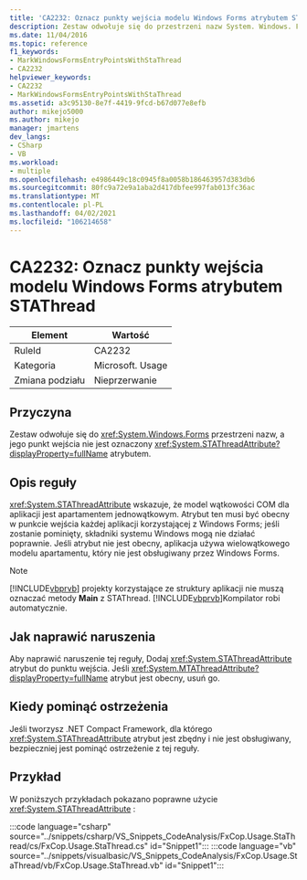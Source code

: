 ```yaml
---
title: 'CA2232: Oznacz punkty wejścia modelu Windows Forms atrybutem STAThread'
description: Zestaw odwołuje się do przestrzeni nazw System. Windows. Forms, a jej punkt wejścia nie jest oznaczony atrybutem System. STAThreadAttribute.
ms.date: 11/04/2016
ms.topic: reference
f1_keywords:
- MarkWindowsFormsEntryPointsWithStaThread
- CA2232
helpviewer_keywords:
- CA2232
- MarkWindowsFormsEntryPointsWithStaThread
ms.assetid: a3c95130-8e7f-4419-9fcd-b67d077e8efb
author: mikejo5000
ms.author: mikejo
manager: jmartens
dev_langs:
- CSharp
- VB
ms.workload:
- multiple
ms.openlocfilehash: e4986449c18c0945f8a0058b186463957d383db6
ms.sourcegitcommit: 80fc9a72e9a1aba2d417dbfee997fab013fc36ac
ms.translationtype: MT
ms.contentlocale: pl-PL
ms.lasthandoff: 04/02/2021
ms.locfileid: "106214658"
---
```

# <a name="ca2232-mark-windows-forms-entry-points-with-stathread"></a>CA2232: Oznacz punkty wejścia modelu Windows Forms atrybutem STAThread

|Element|Wartość|
|-|-|
|RuleId|CA2232|
|Kategoria|Microsoft. Usage|
|Zmiana podziału|Nieprzerwanie|

## <a name="cause"></a>Przyczyna
Zestaw odwołuje się do <xref:System.Windows.Forms> przestrzeni nazw, a jego punkt wejścia nie jest oznaczony <xref:System.STAThreadAttribute?displayProperty=fullName> atrybutem.

## <a name="rule-description"></a>Opis reguły
 <xref:System.STAThreadAttribute> wskazuje, że model wątkowości COM dla aplikacji jest apartamentem jednowątkowym. Atrybut ten musi być obecny w punkcie wejścia każdej aplikacji korzystającej z Windows Forms; jeśli zostanie pominięty, składniki systemu Windows mogą nie działać poprawnie. Jeśli atrybut nie jest obecny, aplikacja używa wielowątkowego modelu apartamentu, który nie jest obsługiwany przez Windows Forms.

> [!NOTE]
> [!INCLUDE[vbprvb](../code-quality/includes/vbprvb_md.md)] projekty korzystające ze struktury aplikacji nie muszą oznaczać metody **Main** z STAThread. [!INCLUDE[vbprvb](../code-quality/includes/vbprvb_md.md)]Kompilator robi automatycznie.

## <a name="how-to-fix-violations"></a>Jak naprawić naruszenia
Aby naprawić naruszenie tej reguły, Dodaj <xref:System.STAThreadAttribute> atrybut do punktu wejścia. Jeśli <xref:System.MTAThreadAttribute?displayProperty=fullName> atrybut jest obecny, usuń go.

## <a name="when-to-suppress-warnings"></a>Kiedy pominąć ostrzeżenia
Jeśli tworzysz .NET Compact Framework, dla którego <xref:System.STAThreadAttribute> atrybut jest zbędny i nie jest obsługiwany, bezpieczniej jest pominąć ostrzeżenie z tej reguły.

## <a name="example"></a>Przykład
W poniższych przykładach pokazano poprawne użycie <xref:System.STAThreadAttribute> :

:::code language="csharp" source="../snippets/csharp/VS_Snippets_CodeAnalysis/FxCop.Usage.StaThread/cs/FxCop.Usage.StaThread.cs" id="Snippet1":::
:::code language="vb" source="../snippets/visualbasic/VS_Snippets_CodeAnalysis/FxCop.Usage.StaThread/vb/FxCop.Usage.StaThread.vb" id="Snippet1":::
